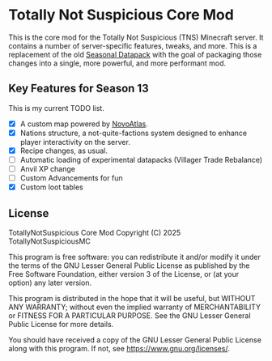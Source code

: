 # Totally Not Suspicious Core Mod

This is the core mod for the Totally Not Suspicious (TNS) Minecraft server. It contains a number of server-specific features, tweaks, and more. This is a replacement of the old [Seasonal Datapack](https://github.com/TotallyNotSuspiciousMC/seasonal-data/) with the goal of packaging those changes into a single, more powerful, and more performant mod.

## Key Features for Season 13 

This is my current TODO list.

- [x] A custom map powered by [NovoAtlas](https://github.com/TheDeathlyCow/novoatlas).
- [x] Nations structure, a not-quite-factions system designed to enhance player interactivity on the server.
- [x] Recipe changes, as usual.
- [ ] Automatic loading of experimental datapacks (Villager Trade Rebalance)
- [ ] Anvil XP change
- [ ] Custom Advancements for fun
- [x] Custom loot tables

## License

TotallyNotSuspicious Core Mod
Copyright (C) 2025  TotallyNotSuspiciousMC

This program is free software: you can redistribute it and/or modify
it under the terms of the GNU Lesser General Public License as published by
the Free Software Foundation, either version 3 of the License, or
(at your option) any later version.

This program is distributed in the hope that it will be useful,
but WITHOUT ANY WARRANTY; without even the implied warranty of
MERCHANTABILITY or FITNESS FOR A PARTICULAR PURPOSE.  See the
GNU Lesser General Public License for more details.

You should have received a copy of the GNU Lesser General Public License
along with this program.  If not, see <https://www.gnu.org/licenses/>.
